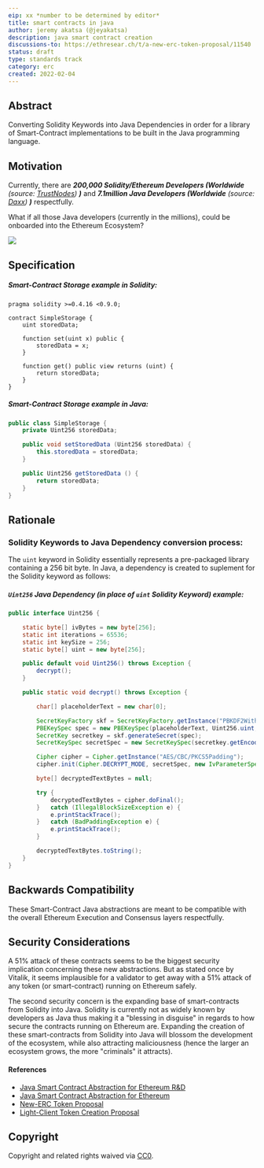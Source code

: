 ```yaml
---
eip: xx *number to be determined by editor*
title: smart contracts in java
author: jeremy akatsa (@jeyakatsa)
description: java smart contract creation
discussions-to: https://ethresear.ch/t/a-new-erc-token-proposal/11540
status: draft
type: standards track
category: erc
created: 2022-02-04
---
```


## Abstract
Converting Solidity Keywords into Java Dependencies in order for a library of Smart-Contract implementations to be built in the Java programming language.

## Motivation
Currently, there are ***200,000 Solidity/Ethereum Developers (Worldwide*** *(source: [TrustNodes](https://www.trustnodes.com/2018/07/22/ethereums-ecosystem-estimated-200000-developers-truffle-seeing-80000-downloads-month))* ***)*** and ***7.1million Java Developers (Worldwide*** *(source: [Daxx](https://www.daxx.com/blog/development-trends/number-software-developers-world#:~:text=According%20to%20SlashData%2C%20the%20number,%2C6%20million%20(source)))* ***)*** respectfully.

What if all those Java developers (currently in the millions), could be onboarded into the Ethereum Ecosystem?

![](https://github.com/jeyakatsa/EIPs/blob/master/assets/eip-xx/Java-Abstraction-Visualization-display.jpg)

## Specification

##### Smart-Contract Storage example in *Solidity*:
```solidity
pragma solidity >=0.4.16 <0.9.0;

contract SimpleStorage {
    uint storedData;

    function set(uint x) public {
        storedData = x;
    }

    function get() public view returns (uint) {
        return storedData;
    }
}
```

##### Smart-Contract Storage example in *Java*:
```java
public class SimpleStorage {
    private Uint256 storedData;

    public void setStoredData (Uint256 storedData) {
        this.storedData = storedData;
    }

    public Uint256 getStoredData () {
        return storedData;
    }
}
```

## Rationale

### Solidity Keywords to Java Dependency conversion process:
The `uint` keyword in Solidity essentially represents a pre-packaged library containing a 256 bit byte. In Java, a dependency is created to suplement for the Solidity keyword as follows:

##### `Uint256` Java Dependency (in place of `uint` Solidity Keyword) example:
```java
public interface Uint256 {

    static byte[] ivBytes = new byte[256];
    static int iterations = 65536;
    static int keySize = 256;
    static byte[] uint = new byte[256];

    public default void Uint256() throws Exception {
        decrypt();
    }

    public static void decrypt() throws Exception {

        char[] placeholderText = new char[0];

        SecretKeyFactory skf = SecretKeyFactory.getInstance("PBKDF2WithHmacSHA1");
        PBEKeySpec spec = new PBEKeySpec(placeholderText, Uint256.uint, iterations, keySize);
        SecretKey secretkey = skf.generateSecret(spec);
        SecretKeySpec secretSpec = new SecretKeySpec(secretkey.getEncoded(), "AES");

        Cipher cipher = Cipher.getInstance("AES/CBC/PKCS5Padding");
        cipher.init(Cipher.DECRYPT_MODE, secretSpec, new IvParameterSpec(ivBytes));

        byte[] decryptedTextBytes = null;

        try {
            decryptedTextBytes = cipher.doFinal();
        }   catch (IllegalBlockSizeException e) {
            e.printStackTrace();
        }   catch (BadPaddingException e) {
            e.printStackTrace();
        }

        decryptedTextBytes.toString();
    }
}
```

## Backwards Compatibility
These Smart-Contract Java abstractions are meant to be compatible with the overall Ethereum Execution and Consensus layers respectfully.

## Security Considerations
A 51% attack of these contracts seems to be the biggest security implication concerning these new abstractions. But as stated once by Vitalik, it seems implausible for a validator to get away with a 51% attack of any token (or smart-contract) running on Ethereum safely.

The second security concern is the expanding base of smart-contracts from Solidity into Java. Solidity is currently not as widely known by developers as Java thus making it a "blessing in disguise" in regards to how secure the contracts running on Ethereum are. Expanding the creation of these smart-contracts from Solidity into Java will blossom the development of the ecosystem, while also attracting maliciousness (hence the larger an ecosystem grows, the more "criminals" it attracts).

#### References
- [Java Smart Contract Abstraction for Ethereum R&D](https://github.com/jeyakatsa/Ethereum-Smart-Contract-Java-Abstraction/blob/main/R%26D.md)
- [Java Smart Contract Abstraction for Ethereum](https://github.com/jeyakatsa/Ethereum-Smart-Contract-Java-Abstraction)
- [New-ERC Token Proposal](https://ethresear.ch/t/a-new-erc-token-proposal/11540)
- [Light-Client Token Creation Proposal](https://ethresear.ch/t/light-client-custom-token-creation-proposal/11433)

## Copyright
Copyright and related rights waived via [CC0](https://creativecommons.org/publicdomain/zero/1.0/).
